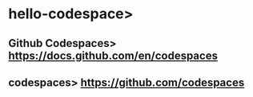 # hello-codespace>

## Github Codespaces> https://docs.github.com/en/codespaces
## codespaces> https://github.com/codespaces